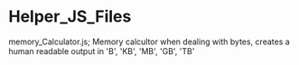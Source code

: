 # Helper_JS_Files

memory_Calculator.js; Memory calcultor when dealing with bytes, creates a human readable output in 'B', 'KB', 'MB', 'GB', 'TB'
